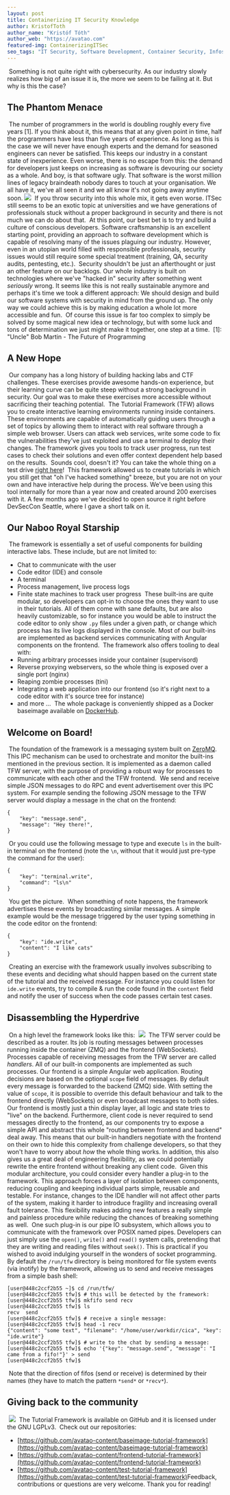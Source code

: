 ```yaml
---
layout: post
title: Containerizing IT Security Knowledge
author: KristofToth
author_name: "Kristóf Tóth"
author_web: "https://avatao.com"
featured-img: ContainerizingITSec
seo_tags: "IT Security, Software Development, Container Security, Infosec, Information Security, Code Training, Secure Coding training, Open Source, IT Framework, Tech Framework, Secure Coding, IT Training, CTF, Cybersecurity, Online Training, Tutorial Framework, Open Source, OS Framework, Open Source Framework"
---
```

​
Something is not quite right with cybersecurity. As our industry slowly realizes how big of an issue it is, the more we seem to be failing at it. But why is this the case?
​
## The Phantom Menace
​
The number of programmers in the world is doubling roughly every five years \[1\].
If you think about it, this means that at any given point in time, half the programmers
have less than five years of experience.
As long as this is the case we will never have enough experts and the
demand for seasoned engineers can never be satisfied.
​
This keeps our industry in a constant state of inexperience.
Even worse, there is no escape from this: the demand for developers just keeps on increasing
as software is devouring our society as a whole.
And boy, is that software ugly.
That software is the worst million lines of legacy braindeath nobody dares to touch at your
organisation.
We all have it, we've all seen it and we all know it's not going away anytime soon.
​
![](../images/this_is_fine.jpeg)
​
If you throw security into this whole mix, it gets even worse.
ITSec still seems to be an exotic topic at universities and
we have generations of professionals stuck without a proper background in security and
there is not much we can do about that.
​
At this point, our best bet is to try and build a culture of conscious developers.
Software craftsmanship is an excellent starting point, providing an approach to software
development which is capable of resolving many of the issues plaguing our industry.
However, even in an utopian world filled with responsible professionals,
security issues would still require some special treatment
(training, QA, security audits, pentesting, etc.).
​
Security shouldn't be just an afterthought or just an other feature on our backlogs.
Our whole industry is built on technologies where we've "hacked in" security after something
went _seriously_ wrong.
It seems like this is not really sustainable anymore and perhaps
it's time we took a different approach:
We should design and build our software systems with security in mind from the ground up.
The only way we could achieve this is by making education a whole lot more accessible and fun.
​
Of course this issue is far too complex to simply be solved by some magical new idea or
technology, but with some luck and tons of determination we just might make it together,
one step at a time.
​
\[1\]: "Uncle" Bob Martin - The Future of Programming
​
## A New Hope
​
Our company has a long history of building hacking labs and CTF challenges.
These exercises provide awesome hands-on experience,
but their learning curve can be quite steep without a strong background in security.
Our goal was to make these exercises more accessible without sacrificing their teaching potential.
​
The Tutorial Framework (TFW) allows you to create interactive learning environments running inside containers.
These environments are capable of automatically guiding users through a set of topics by allowing them to interact with real software through a simple web browser.
Users can attack web services, write some code to fix the vulnerabilities they've just exploited
and use a terminal to deploy their changes.
The framework gives you tools to track user progress, run test cases to check their solutions and even offer context dependent help based on the results.
​
Sounds cool, doesn't it? You can take the whole thing on a test drive
[right here](https://platform.avatao.com/paths/c48297cb-5964-4a85-a444-584ae10af983/challenges/03ee550c-62cb-4dd9-8438-a20cea6de668)!
​
This framework allowed us to create tutorials in which you still get that "oh I've hacked something"
breeze, but you are not on your own and have interactive help during the process.
We've been using this tool internally for more than a year now and created around 200 exercises with it.
A few months ago we've decided to open source it right before DevSecCon Seattle, where I
gave a short talk on it.
​
## Our Naboo Royal Starship
​
The framework is essentially a set of useful components for building interactive labs.
These include, but are not limited to:
​
- Chat to communicate with the user
- Code editor (IDE) and console
- A terminal
- Process management, live process logs
- Finite state machines to track user progress
​
These built-ins are quite modular, so developers can opt-in to choose the ones they want to
use in their tutorials.
All of them come with sane defaults, but are also heavily customizable, so for instance
you would be able to instruct the code editor to only show `.py` files under a given path, or
change which process has its live logs displayed in the console.
Most of our built-ins are implemented as backend services communicating with Angular components
on the frontend.
​
The framework also offers tooling to deal with:
- Running arbitrary processes inside your container (supervisord)
- Reverse proxying webservers, so the whole thing is exposed over a single port (nginx)
- Reaping zombie processes (tini)
- Integrating a web application into our frontend (so it's right next to a code editor with it's source tree for instance)
- and more ...
​
The whole package is conveniently shipped as a Docker baseimage available on [DockerHub](https://hub.docker.com/r/avatao/baseimage-tutorial-framework).
​
## Welcome on Board!
​
The foundation of the framework is a messaging system built on [ZeroMQ](https://zeromq.org).
This IPC mechanism can be used to orchestrate and monitor the built-ins mentioned in the
previous section.
It is implemented as a daemon called TFW server, with the purpose of providing a
robust way for processes to communicate with each other and the TFW frontend.
​
We send and receive simple JSON messages to do RPC and event advertisement over this IPC system.
For example sending the following JSON message to the TFW server would
display a message in the chat on the frontend:
​
```
{
    "key": "message.send",
    "message": "Hey there!",
}
```
​
Or you could use the following message to type and execute `ls` in the built-in terminal on
the frontend (note the `\n`, without that it would just pre-type the command for the user):
​
```
{
    "key": "terminal.write",
    "command": "ls\n"
}
```
​
You get the picture.
​
When something of note happens, the framework advertises these events by broadcasting
similar messages.
A simple example would be the message triggered by the user typing something in the code editor on the frontend:
​
```
{
    "key": "ide.write",
    "content": "I like cats"
}
```
​
Creating an exercise with the framework usually involves subscribing to these events and
deciding what should happen based on the current state of the tutorial and the received message.
For instance you could listen for `ide.write` events, try to compile & run the code found
in the `content` field and notify the user of success when the code passes certain test cases.
​
## Disassembling the Hyperdrive
​
On a high level the framework looks like this:
​
![](../images/tfw_architecture.png)
​
The TFW server could be described as a router.
Its job is routing messages between
processes running inside the container (ZMQ) and the frontend (WebSockets).
Processes capable of receiving messages from the TFW server are called _handlers_.
All of our built-in components are implemented as such processes.
Our frontend is a simple Angular web application.
​
Routing decisions are based on the optional `scope` field of messages.
By default every message is forwarded to the backend (ZMQ) side.
With setting the value of `scope`, it is possible to override this default behaviour and
talk to the frontend directly (WebSockets) or even broadcast messages to both sides.
​
Our frontend is mostly just a thin display layer, all logic and state tries to "live" on the backend.
Furthermore, client code is never required to send messages directly to the frontend, as
our components try to expose a simple API and abstract this whole "routing between frontend and backend" deal away.
This means that our built-in handlers negotiate with the frontend on their own to hide this complexity
from challenge developers, so that they won't have to worry about _how_ the whole thing works.
In addition, this also gives us a great deal of engineering flexibility, as we could potentially
rewrite the entire frontend without breaking any client code.
​
Given this modular architecture, you could consider every handler a plug-in to the framework.
This approach forces a layer of isolation between components, reducing coupling and keeping
individual parts simple, reusable and testable.
For instance, changes to the IDE handler will not affect other parts of the system, making it harder
to introduce fragility and increasing overall fault tolerance.
This flexibility makes adding new features a really simple and painless procedure
while reducing the chances of breaking something as well.
​
One such plug-in is our pipe IO subsystem, which allows you to communicate with the framework 
over POSIX named pipes.
Developers can just simply use the `open()`, `write()` and `read()` system calls, pretending that
they are writing and reading files without `seek()`.
This is practical if you wished to avoid indulging yourself in the wonders of socket programming.
​
By default the `/run/tfw` directory is being monitored for file system events (via inotify) by the
framework, allowing us to send and receive messages from a simple bash shell:
​
```
[user@448c2ccf2b55 ~]$ cd /run/tfw/
[user@448c2ccf2b55 tfw]$ # this will be detected by the framework:
[user@448c2ccf2b55 tfw]$ mkfifo send recv
[user@448c2ccf2b55 tfw]$ ls
recv  send
[user@448c2ccf2b55 tfw]$ # receive a single message:
[user@448c2ccf2b55 tfw]$ head -1 recv
{"content": "some text", "filename": "/home/user/workdir/cica", "key": "ide.write"}
[user@448c2ccf2b55 tfw]$ # write to the chat by sending a message:
[user@448c2ccf2b55 tfw]$ echo '{"key": "message.send", "message": "I came from a fifo!"}' > send
[user@448c2ccf2b55 tfw]$ 
```
​
Note that the direction of fifos (send or receive) is determined by their names
(they have to match the pattern `*send*` or `*recv*`).
​
## Giving back to the community
​
![](../images/LGPLv3_free_as_in_freedom.svg)
​
The Tutorial Framework is available on GitHub and it is licensed under the GNU LGPLv3.
​
Check out our repositories:
​
- [https://github.com/avatao-content/baseimage-tutorial-framework](https://github.com/avatao-content/baseimage-tutorial-framework)
- [https://github.com/avatao-content/frontend-tutorial-framework](https://github.com/avatao-content/frontend-tutorial-framework)
- [https://github.com/avatao-content/test-tutorial-framework](https://github.com/avatao-content/test-tutorial-framework)
​
Feedback, contributions or questions are very welcome. 
Thank you for reading!